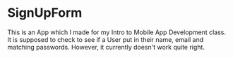 # SignUpForm

This is an App which I made for my Intro to Mobile App Development class.
It is supposed to check to see if a User put in their name, email and matching passwords.
However, it currently doesn't work quite right. 
